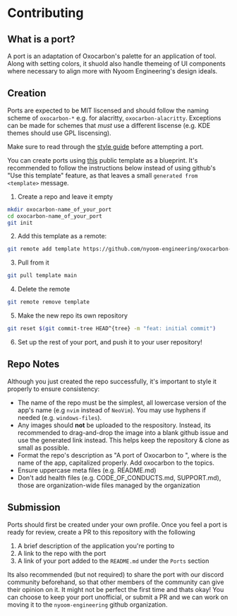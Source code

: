 # Contributing

## What is a port?

A port is an adaptation of Oxocarbon's palette for an application of tool. Along with setting colors, it shuold also handle themeing of UI components where necessary to align more with Nyoom Engineering's design ideals.

## Creation

Ports are expected to be MIT liscensed and should follow the naming scheme of `oxocarbon-*` e.g. for alacritty, `oxocarbon-alacritty`. Exceptions can be made for schemes that *must* use a different liscense (e.g. KDE themes should use GPL liscensing).

Make sure to read through the [style guide](https://github.com/nyoom-engineering/oxocarbon/blob/main/docs/style-guide.md) before attempting a port.

You can create ports using [this](https://github.com/nyoom-engineering/oxocarbon-template) public template as a blueprint. It's recommended to follow the instructions below instead of using github's "Use this template" feature, as that leaves a small `generated from <template>` message.

1. Create a repo and leave it empty

```bash
mkdir oxocarbon-name_of_your_port
cd oxocarbon-name_of_your_port
git init
```

2. Add this template as a remote:

```bash
git remote add template https://github.com/nyoom-engineering/oxocarbon-template.git
```

3. Pull from it

```bash
git pull template main
```

4. Delete the remote

```bash
git remote remove template
```

5. Make the new repo its own repository

```bash
git reset $(git commit-tree HEAD^{tree} -m "feat: initial commit")
```

6. Set up the rest of your port, and push it to your user repository!

## Repo Notes

Although you just created the repo successfully, it's important to style it properly to ensure consistency:

- The name of the repo must be the simplest, all lowercase version of the app's name (e.g `nvim` instead of `NeoVim`). You may use hyphens if needed (e.g. `windows-files`).
- Any images should **not** be uploaded to the respository. Instead, its recommended to drag-and-drop the image into a blank github issue and use the generated link instead. This helps keep the repository & clone as small as possible.
- Format the repo's description as "A port of Oxocarbon to <app name>", where <app name> is the name of the app, capitalized properly.
Add oxocarbon to the topics.
- Ensure uppercase meta files (e.g. README.md)
- Don't add health files (e.g. CODE_OF_CONDUCTS.md, SUPPORT.md), those are organization-wide files managed by the organization

## Submission

Ports should first be created under your own profile. Once you feel a port is ready for review, create a PR to this repository with the following

1. A brief description of the application you're porting to
2. A link to the repo with the port
3. A link of your port added to the `README.md` under the `Ports` section

Its also recommended (but not required) to share the port with our discord community beforehand, so that other members of the community can give their opinion on it. It might not be perfect the first time and thats okay! You can choose to keep your port unofficial, or submit a PR and we can work on moving it to the `nyoom-engineering` github organization.